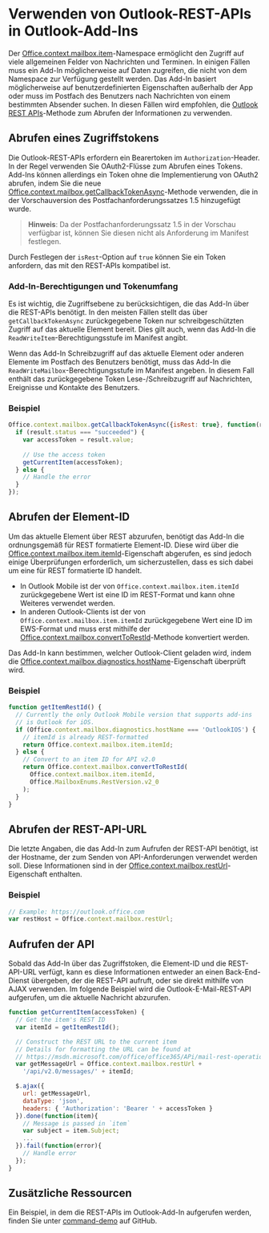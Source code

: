 # <a name="use-the-outlook-rest-apis-from-an-outlook-add-in"></a>Verwenden von Outlook-REST-APIs in Outlook-Add-Ins

Der [Office.context.mailbox.item](..\..\reference\outlook\Office.context.mailbox.item.md)-Namespace ermöglicht den Zugriff auf viele allgemeinen Felder von Nachrichten und Terminen. In einigen Fällen muss ein Add-In möglicherweise auf Daten zugreifen, die nicht von dem Namespace zur Verfügung gestellt werden. Das Add-In basiert möglicherweise auf benutzerdefinierten Eigenschaften außerhalb der App oder muss im Postfach des Benutzers nach Nachrichten von einem bestimmten Absender suchen. In diesen Fällen wird empfohlen, die [Outlook REST APIs](https://dev.outlook.com/restapi/reference)-Methode zum Abrufen der Informationen zu verwenden.

## <a name="get-an-access-token"></a>Abrufen eines Zugriffstokens

Die Outlook-REST-APIs erfordern ein Bearertoken im `Authorization`-Header. In der Regel verwenden Sie OAuth2-Flüsse zum Abrufen eines Tokens. Add-Ins können allerdings ein Token ohne die Implementierung von OAuth2 abrufen, indem Sie die neue [Office.context.mailbox.getCallbackTokenAsync](https://dev.outlook.com/reference/add-ins/1.5/Office.context.mailbox.html#getCallbackTokenAsync)-Methode verwenden, die in der Vorschauversion des Postfachanforderungssatzes 1.5 hinzugefügt wurde.

> **Hinweis**: Da der Postfachanforderungssatz 1.5 in der Vorschau verfügbar ist, können Sie diesen nicht als Anforderung im Manifest festlegen. 

Durch Festlegen der `isRest`-Option auf `true` können Sie ein Token anfordern, das mit den REST-APIs kompatibel ist.

### <a name="add-in-permissions-and-token-scope"></a>Add-In-Berechtigungen und Tokenumfang

Es ist wichtig, die Zugriffsebene zu berücksichtigen, die das Add-In über die REST-APIs benötigt. In den meisten Fällen stellt das über `getCallbackTokenAsync` zurückgegebene Token nur schreibgeschützten Zugriff auf das aktuelle Element bereit. Dies gilt auch, wenn das Add-In die `ReadWriteItem`-Berechtigungsstufe im Manifest angibt.

Wenn das Add-In Schreibzugriff auf das aktuelle Element oder anderen Elemente im Postfach des Benutzers benötigt, muss das Add-In die `ReadWriteMailbox`-Berechtigungsstufe im Manifest angeben. In diesem Fall enthält das zurückgegebene Token Lese-/Schreibzugriff auf Nachrichten, Ereignisse und Kontakte des Benutzers.

### <a name="example"></a>Beispiel

```js
Office.context.mailbox.getCallbackTokenAsync({isRest: true}, function(result){
  if (result.status === "succeeded") {
    var accessToken = result.value;
    
    // Use the access token
    getCurrentItem(accessToken);
  } else {
    // Handle the error
  }
});
```

## <a name="get-the-item-id"></a>Abrufen der Element-ID

Um das aktuelle Element über REST abzurufen, benötigt das Add-In die ordnungsgemäß für REST formatierte Element-ID. Diese wird über die [Office.context.mailbox.item.itemId](../../reference/outlook/Office.context.mailbox.item.md)-Eigenschaft abgerufen, es sind jedoch einige Überprüfungen erforderlich, um sicherzustellen, dass es sich dabei um eine für REST formatierte ID handelt.

- In Outlook Mobile ist der von `Office.context.mailbox.item.itemId` zurückgegebene Wert ist eine ID im REST-Format und kann ohne Weiteres verwendet werden.
- In anderen Outlook-Clients ist der von `Office.context.mailbox.item.itemId` zurückgegebene Wert eine ID im EWS-Format und muss erst mithilfe der [Office.context.mailbox.convertToRestId](../../reference/outlook/Office.context.mailbox.md)-Methode konvertiert werden.

Das Add-In kann bestimmen, welcher Outlook-Client geladen wird, indem die [Office.context.mailbox.diagnostics.hostName](../../reference/outlook/Office.context.mailbox.diagnostics.md)-Eigenschaft überprüft wird.

### <a name="example"></a>Beispiel

```js
function getItemRestId() {
  // Currently the only Outlook Mobile version that supports add-ins
  // is Outlook for iOS.
  if (Office.context.mailbox.diagnostics.hostName === 'OutlookIOS') {
    // itemId is already REST-formatted
    return Office.context.mailbox.item.itemId;
  } else {
    // Convert to an item ID for API v2.0
    return Office.context.mailbox.convertToRestId(
      Office.context.mailbox.item.itemId,
      Office.MailboxEnums.RestVersion.v2_0
    );
  }
}
```

## <a name="get-the-rest-api-url"></a>Abrufen der REST-API-URL

Die letzte Angaben, die das Add-In zum Aufrufen der REST-API benötigt, ist der Hostname, der zum Senden von API-Anforderungen verwendet werden soll. Diese Informationen sind in der [Office.context.mailbox.restUrl](https://dev.outlook.com/reference/add-ins/1.5/Office.context.mailbox.html#restUrl)-Eigenschaft enthalten.

### <a name="example"></a>Beispiel

```js
// Example: https://outlook.office.com
var restHost = Office.context.mailbox.restUrl;
```

## <a name="call-the-api"></a>Aufrufen der API

Sobald das Add-In über das Zugriffstoken, die Element-ID und die REST-API-URL verfügt, kann es diese Informationen entweder an einen Back-End-Dienst übergeben, der die REST-API aufruft, oder sie direkt mithilfe von AJAX verwenden. Im folgende Beispiel wird die Outlook-E-Mail-REST-API aufgerufen, um die aktuelle Nachricht abzurufen.

```js
function getCurrentItem(accessToken) {
  // Get the item's REST ID
  var itemId = getItemRestId();

  // Construct the REST URL to the current item
  // Details for formatting the URL can be found at 
  // https://msdn.microsoft.com/office/office365/APi/mail-rest-operations#get-a-message-rest
  var getMessageUrl = Office.context.mailbox.restUrl +
    '/api/v2.0/messages/' + itemId;

  $.ajax({
    url: getMessageUrl,
    dataType: 'json',
    headers: { 'Authorization': 'Bearer ' + accessToken }
  }).done(function(item){
    // Message is passed in `item`
    var subject = item.Subject;
    ...
  }).fail(function(error){
    // Handle error
  });
}
```

## <a name="additional-resources"></a>Zusätzliche Ressourcen

Ein Beispiel, in dem die REST-APIs im Outlook-Add-In aufgerufen werden, finden Sie unter [command-demo](https://github.com/jasonjoh/command-demo) auf GitHub.